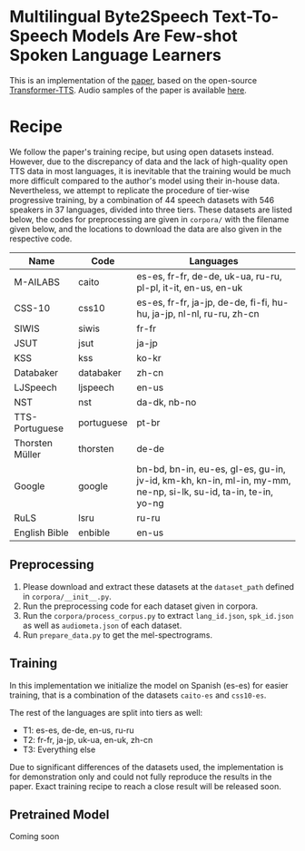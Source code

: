 # Multilingual Byte2Speech Text-To-Speech Models Are Few-shot Spoken Language Learners
This is an implementation of the [paper](https://arxiv.org/abs/2103.03541), based on the open-source 
[Transformer-TTS](https://github.com/soobinseo/Transformer-TTS). Audio 
samples of the paper is available [here](https://mutiann.github.io/papers/byte2speech).

# Recipe
We follow the paper's training recipe, but using open datasets instead.
However, due to the discrepancy of data and the lack of high-quality open TTS data in
most languages, it is inevitable that the training would be much more difficult
compared to the author's model using their in-house data. Nevertheless, we
attempt to replicate the procedure of tier-wise progressive training, by a combination
of 44 speech datasets with 546 speakers in 37 languages, divided into three tiers. These
datasets are listed below, the codes for preprocessing are given in `corpora/` with the filename given below,
and the locations to download the data are also given in the respective code.

|   Name    |   Code    |   Languages   |
|  ----  | ----  | ---- |
|M-AILABS   |   caito   |   es-es, fr-fr, de-de, uk-ua, ru-ru, pl-pl, it-it, en-us, en-uk|
|CSS-10     |   css10   |   es-es, fr-fr, ja-jp, de-de, fi-fi, hu-hu, ja-jp, nl-nl, ru-ru, zh-cn| 
|SIWIS      |   siwis   |   fr-fr|
|JSUT       |   jsut    |   ja-jp|
|KSS        |   kss     |   ko-kr|
|Databaker  |   databaker|  zh-cn|
|LJSpeech   |   ljspeech|   en-us|
|NST        |   nst     |   da-dk, nb-no|
|TTS-Portuguese|    portuguese| pt-br|
|Thorsten Müller|   thorsten|   de-de|
|Google     |   google  |   bn-bd, bn-in, eu-es, gl-es, gu-in, jv-id, km-kh, kn-in, ml-in, my-mm, ne-np, si-lk, su-id, ta-in, te-in, yo-ng|
|RuLS       |   lsru    |   ru-ru|
|English Bible       |   enbible    |   en-us|

## Preprocessing
1. Please download and extract these datasets at the `dataset_path` defined in `corpora/__init__.py`.
2. Run the preprocessing code for each dataset given in corpora.
3. Run the `corpora/process_corpus.py` to extract `lang_id.json`, `spk_id.json` as well as `audiometa.json`
of each dataset.
4. Run `prepare_data.py` to get the mel-spectrograms. 

## Training
In this implementation we initialize the model on Spanish (es-es) for easier training, 
that is a combination of the datasets `caito-es` and `css10-es`.

The rest of the languages are split into tiers as well: 
* T1: es-es, de-de, en-us, ru-ru
* T2: fr-fr, ja-jp, uk-ua, en-uk, zh-cn
* T3: Everything else

Due to significant differences of the datasets used, the implementation is for demonstration only and could not fully 
reproduce the results in the paper. Exact training recipe to reach a close result will be released soon.

## Pretrained Model
Coming soon
